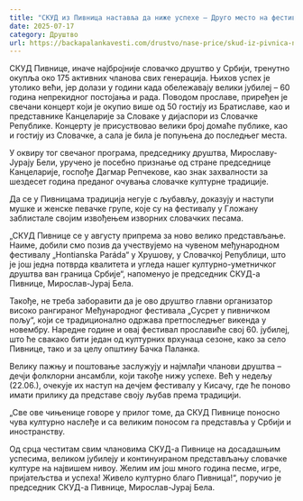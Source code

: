 ```yaml
---
title: "СКУД из Пивница наставља да ниже успехе – Друго место на фестивалу „Танцуј, танцуј“"
date: 2025-07-17
category: Друштво
url: https://backapalankavesti.com/drustvo/nase-price/skud-iz-pivnica-nastavlja-da-nize-uspehe-drugo-mesto-na-festivalu-tancuj-tancuj/
---
```


СКУД Пивнице, иначе најбројније словачко друштво у Србији, тренутно окупља око 175 активних чланова свих генерација. Њихов успех је утолико већи, јер долази у години када обележавају велики јубилеј – 60 година непрекидног постојања и рада. Поводом прославе, приређен је свечани концерт који је окупио више од 50 гостију из Братиславе, као и представнике Канцеларије за Словаке у дијаспори из Словачке Републике. Концерту је присуствовао велики број домаће публике, као и гостију из Словачке, а сала је била је попуњена до последњег места.

У оквиру тог свечаног програма, председнику друштва, Мирославу-Јурају Бели, уручено је посебно признање од стране председнице Канцеларије, госпође Дагмар Репчекове, као знак захвалности за шездесет година преданог очувања словачке културне традиције.

Да се у Пивницама традиција негује с љубављу, доказују и наступи мушке и женске певачке групе, које су на фестивалу у Гложану заблистале својим извођењем изворних словачких песама.

„СКУД Пивнице се у августу припрема за ново велико представљање. Наиме, добили смо позив да учествујемо на чувеном међународном фестивалу „Hontianska Paráda“ у Хрушову, у Словачкој Републици, што је још једна потврда квалитета и угледа нашег културно-уметничког друштва ван граница Србије“, напоменуо је председник СКУД-а Пивнице, Мирослав-Јурај Бела.

Такође, не треба заборавити да је ово друштво главни организатор високо рангираног Међународног фестивала „Сусрет у пивничком пољу“, који се традиционално одржава претпоследњег викенда у новембру. Наредне године и овај фестивал прославиће свој 60. јубилеј, што ће свакако бити један од културних врхунаца сезоне, како за село
Пивнице, тако и за целу општину Бачка Паланка.

Велику пажњу и поштовање заслужују и најмлађи чланови друштва – дечји фолклорни ансамбли, који такође нижу успехе. Већ у недељу (22.06.), очекује их наступ на дечјем фестивалу у Кисачу, где ће поново имати прилику да представе своју љубав према традицији.

„Све ове чињенице говоре у прилог томе, да СКУД Пивнице поносно чува културно наслеђе и са великим поносом га представља у Србији и иностранству.

Од срца честитам свим члановима СКУД-а Пивнице на досадашњим успесима, великом јубилеју и континуираном представљању словачке културе на највишем нивоу. Желим им још много година песме, игре, пријатељства и успеха! Живело културно благо Пивница!“, поручио је председник СКУД-а Пивнице, Мирослав-Јурај Бела.
